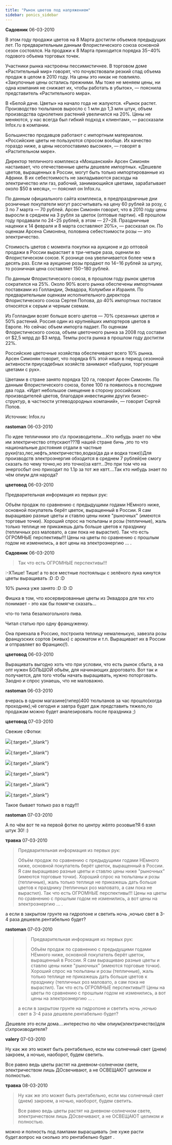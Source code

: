 ```yaml
---
title: "Рынок цветов под напряжением"
sidebar: ponics_sidebar
---
```


**Садовник** 06-03-2010

В этом году продажи цветов на 8 Марта достигли объемов предыдущих лет. По предварительным данным Флористического союза основной сезон состоялся. На продажи к 8 Марта приходится порядка 35&#8722;40% годового объема торговых точек.

Участники рынка настроены пессимистичнее. В торговом доме «Растительный мир» говорят, что почувствовали резкий спад объема продаж в целом в 2010 году. На цены это никак не повлияло. «Закупочные цены остались прежними. Мы тоже не меняем цены, ни одна компания не снижает их, чтобы работать в убыток», — пояснила представитель «Растительного мира».

В «Белой даче. Цветы» на начало года не жалуются. «Рынок растет. Производство тюльпанов выросло с 1 млн до 1,3 млн штук, объем производства однолетних растений увеличился на 20%. Цены не меняются, у нас всегда был гибкий подход к клиентам», — рассказали Infox.ru в компании.

Большинство продавцов работают с импортным материалом. «Российские цветы не пользуются спросом вообще. Их качество гораздо ниже, а цены несопоставимо высокие», — говорят в «Растительном мире».

Директор тепличного комплекса «Мокшанский» Арсен Симонян настаивает, что отечественные цветы дешевле импортных. «Дешевле цветов, выращенных в России, могут быть только импортированные из Африки. В их себестоимость не закладываются расходы на электричество или газ, рабочий, занимающийся цветами, зарабатывает около $50 в месяц», — пояснил он Infox.ru.

По данным официального сайта комплекса, в предпраздничные дни розничные покупатели могут рассчитывать на цену 60 рублей за розу, с 3 по 7 марта — 70 рублей. Арсен Симонян говорит, что в 2010 году цены выросли в среднем на 3 рубля за цветок (оптовые партии). «В прошлом году продавали по 24&#8722;25 рублей, в этом — 27&#8722;28. Праздничные наценки к 14 февраля и 8 марта составляют 20%», — рассказал он. По оценкам Арсена Симоняна, половина себестоимости розы — это электричество.

Стоимость цветов с момента покупки на аукционе и до оптовой продажи в России вырастает в три-четыре раза, оценили во Флористическом союзе. К рознице она увеличивается более чем в десять раз. Если на аукционе розы продают по 14&#8722;16 рублей за штуку, то розничная цена составляет 150&#8722;180 рублей.

По данным Флористического союза, в прошлом году рынок цветов сократился на 25%. Около 90% всего рынка обеспечены импортными поставками из Голландии, Эквадора, Колумбии и Израиля. По предварительным оценкам исполнительного директора Флористического союза Сергея Попова, до 40% импортных поставок относятся к серым и черным схемам.

Из Голландии возят больше всего цветов — 70% срезанных цветов и 50% растений. Россия один из крупнейших импортеров цветов в Европе. Но сейчас объем импорта падает. По оценкам Флористического союза, объем цветочного рынка за 2008 год составил от $2,5 млрд до $3 млрд. Темпы роста рынка в прошлом году достигли 22%.

Российские цветочные хозяйства обеспечивают всего 10% рынка. Арсен Симонян говорит, что порядка 6% этой ниши в период сезонной активности приусадебных хозяйств занимают «бабушки, торгующие цветами с рук».

Цветами в стране занято порядка 120 га, говорит Арсен Симонян. По данным Флористического союза, более 100 га появилось в последние два года. «Идет небольшое смещение в сторону российских производителей цветов, благодаря инвестициям других бизнес-структур, в частности углеводородных компаний», — говорит Сергей Попов.

Источник: Infox.ru


**rastoman** 06-03-2010

По идее тепличники это с\х производители....Кто нибудь знает по чём им электричество отпускают???В нашей стране бичь ,это то что национальные достояния отдали в частные руки(газ,лес,нефть,электричество,водка(да да и водка тоже))Для производств электроэнергия обходится в среднем 7 рублей(не смогу сказать по чему точно,но это точно)за квтт...Это при том что на энергосбыт оно приходит по 1.1р за тот же квтт....Так кто нибудь знает по чём опиум для народа?


**цветовод** 06-03-2010

Предварительная информация из первых рук: 

Объём продаж по сравнению с предыдущими годами НЕмного ниже, основной покупатель берёт цветок, выращенный в России. Я сам выращиваю разные цветы и ставлю цены ниже "рыночных" (имеются торговые точки). Хороший спрос на тюльпаны и розы (тепличные), жаль только теплице не прикажешь дать больше цветов к празднику (тепличных роз маловато, а сам пока не вырастил). Так что есть ОГРОМНЫЕ перспективы!!! Цены на цветы по сравнению с прошлым годом не изменились, а вот цены на электроэнергию ... . 


**Садовник** 06-03-2010

> Так что есть ОГРОМНЫЕ перспективы!!! 

:-XТише! Тише! а то все местные постояльцы с зелёного лука кинутся цветы выращивать :D :D :D

10% рынка уже занято :D :D :D

Фишка в том, что косервированные цветы из Эквадора для тех кто понимает - это как бы помягче сказать... 

что-то типа безалкогольного пива.

Читал статью про одну француженку. 

Она приехала в Россию, построила теплицу немаленькую, завезла розы французских сортов (живых) с ароматом и т.п. Выращивает их в России и отправляет во Францию(!).


**цветовод** 06-03-2010

Выращивать выгодно хоть что при условии, что есть рынок сбыта, а на опт нужен БОЛЬШОЙ объём, для начинающих дороговато. Вот так и получается, для того чтобы начать выращивать, нужно поторговать. Заодно и спрос узнаешь, что не маловажно.


**rastoman** 06-03-2010

вчерась в одном магазине(гипер)400 тюльпанов за час прошло(когда проходняк),чё сегодня и завтра будет даж представить тяжело,по продажам можно будет аналезировать после праздника ;)


**цветовод** 07-03-2010

Свежие сФотки:

[![](http://s1.postimage.org/uXUVi.jpg)](http://s1.postimage.org/uXUVi.jpg){:target="_blank"}

[![](http://s4.postimage.org/42eW9.jpg)](http://s4.postimage.org/42eW9.jpg){:target="_blank"}

[![](http://s1.postimage.org/uXZUA.jpg)](http://s1.postimage.org/uXZUA.jpg){:target="_blank"}

[![](http://s3.postimage.org/eDM99.jpg)](http://s3.postimage.org/eDM99.jpg){:target="_blank"}

[![](http://s2.postimage.org/u9KaA.jpg)](http://s2.postimage.org/u9KaA.jpg){:target="_blank"}

[![](http://s3.postimage.org/eDOEi.jpg)](http://s3.postimage.org/eDOEi.jpg){:target="_blank"}

Такое бывает только раз в году!!!


**rastoman** 07-03-2010

А по чём вот те на первой фотке по центру жёлто розовые?Я б взял штук 30! :)


**травка** 07-03-2010

> Предварительная информация из первых рук: 
> 
> Объём продаж по сравнению с предыдущими годами НЕмного ниже, основной покупатель берёт цветок, выращенный в России. Я сам выращиваю разные цветы и ставлю цены ниже "рыночных" (имеются торговые точки). Хороший спрос на тюльпаны и розы (тепличные), жаль только теплице не прикажешь дать больше цветов к празднику (тепличных роз маловато, а сам пока не вырастил). Так что есть ОГРОМНЫЕ перспективы!!! Цены на цветы по сравнению с прошлым годом не изменились, а вот цены на электроэнергию ... . 

а если в закрытом грунте на гидропоне и светить ночь ,ночью свет в 3-4 раза дешевле.рентабельно будет?


**rastoman** 07-03-2010

> > Предварительная информация из первых рук: 
> > 
> > Объём продаж по сравнению с предыдущими годами НЕмного ниже, основной покупатель берёт цветок, выращенный в России. Я сам выращиваю разные цветы и ставлю цены ниже "рыночных" (имеются торговые точки). Хороший спрос на тюльпаны и розы (тепличные), жаль только теплице не прикажешь дать больше цветов к празднику (тепличных роз маловато, а сам пока не вырастил). Так что есть ОГРОМНЫЕ перспективы!!! Цены на цветы по сравнению с прошлым годом не изменились, а вот цены на электроэнергию ... . 
> 
> 
> 
> а если в закрытом грунте на гидропоне и светить ночь ,ночью свет в 3-4 раза дешевле.рентабельно будет?

Дешевле это если дома....интерестно по чём опиум(электричество)для с\хпроизводителя?


**valery** 07-03-2010

Ну как же это может быть рентабельно, если мы солнечный свет (днем) закроем, а ночью, наоборот, будем светить.

Все равно ведь цветы растят на дневном-солнечном свете, электричеством лишь ДОсвечивают, а не ОСВЕЩАЮТ целиком и полностью.


**травка** 08-03-2010

> Ну как же это может быть рентабельно, если мы солнечный свет (днем) закроем, а ночью, наоборот, будем светить.
> 
> Все равно ведь цветы растят на дневном-солнечном свете, электричеством лишь ДОсвечивают, а не ОСВЕЩАЮТ целиком и полностью.

можно и полность под лампами вырасщивать :)не хуже расти будет.вопрос на сколько это рентабельно будет .


